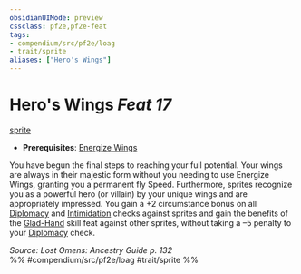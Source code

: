 ```yaml
---
obsidianUIMode: preview
cssclass: pf2e,pf2e-feat
tags:
- compendium/src/pf2e/loag
- trait/sprite
aliases: ["Hero's Wings"]
---
```

# Hero's Wings  *Feat 17*  
[sprite](sprite-b1.md "Sprite Ancestry & Heritage Trait")  

- **Prerequisites**: [Energize Wings](energize-wings-loag.md)

You have begun the final steps to reaching your full potential. Your wings are always in their majestic form without you needing to use Energize Wings, granting you a permanent fly Speed. Furthermore, sprites recognize you as a powerful hero (or villain) by your unique wings and are appropriately impressed. You gain a +2 circumstance bonus on all [Diplomacy](skills.md#Diplomacy) and [Intimidation](skills.md#Intimidation) checks against sprites and gain the benefits of the [Glad-Hand](glad-hand.md) skill feat against other sprites, without taking a –5 penalty to your [Diplomacy](skills.md#Diplomacy) check.

*Source: Lost Omens: Ancestry Guide p. 132*  
%% #compendium/src/pf2e/loag #trait/sprite %%